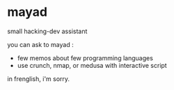 # mayad
small hacking-dev assistant

you can ask to mayad : 
- few memos about few programming languages
- use crunch, nmap, or medusa with interactive script

in frenglish, i'm sorry.
